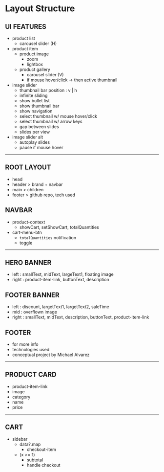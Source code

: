 # Layout Structure

## UI FEATURES

- product list
  - carousel slider (H)
- product item
  - product image
    - zoom
    - lightbox
  - product gallery
    - carousel slider (V)
    - if mouse hover/click → then active thumbnail
- image slider
  - thumbnail bar position : v | h
  - infinite sliding
  - show bullet list
  - show thumbnail bar
  - show navigation
  - select thumbnail w/ mouse hover/click
  - select thumbnail w/ arrow keys
  - gap between slides
  - slides per view
- image slider alt
  - autoplay slides
  - pause if mouse hover

---

## ROOT LAYOUT

- head
- header > brand + navbar
- main > children
- footer > github repo, tech used

## NAVBAR

- product-context
  - showCart, setShowCart, totalQuantities
- cart-menu-btn
  - `totalQuantities` notification
  - toggle

---

## HERO BANNER

- left  : smallText, midText, largeText1, floating image
- right : product-item-link, buttonText, description

## FOOTER BANNER

- left  : discount, largetText1, largetText2, saleTime
- mid   : overflown image
- right : smallText, midText, description, buttonText, product-item-link

## FOOTER

- for more info
- technologies used
- conceptual project by Michael Alvarez

---

## PRODUCT CARD

- product-item-link
- image
- category
- name
- price

---

## CART

- sidebar
  - data?.map
    - checkout-item
  - (x >= 1)
    - subtotal
    - handle checkout
